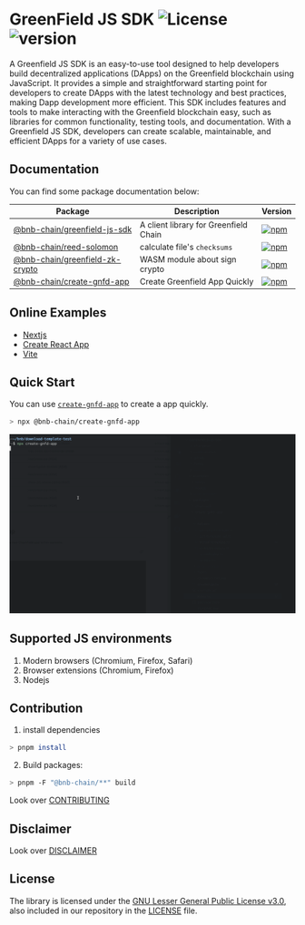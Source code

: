 # GreenField JS SDK ![License](https://img.shields.io/npm/l/%40bnb-chain%2Fgreenfield-js-sdk) ![version](https://img.shields.io/npm/v/%40bnb-chain%2Fgreenfield-js-sdk?color=blue)

A Greenfield JS SDK is an easy-to-use tool designed to help developers build decentralized applications (DApps) on the Greenfield blockchain using JavaScript. It provides a simple and straightforward starting point for developers to create DApps with the latest technology and best practices, making Dapp development more efficient. This SDK includes features and tools to make interacting with the Greenfield blockchain easy, such as libraries for common functionality, testing tools, and documentation. With a Greenfield JS SDK, developers can create scalable, maintainable, and efficient DApps for a variety of use cases.

## Documentation

You can find some package documentation below:

| Package | Description | Version | 
| --- | --- | --- |
| [@bnb-chain/greenfield-js-sdk](./packages/js-sdk/README.md) | A client library for Greenfield Chain | [![npm](https://img.shields.io/npm/v/%40bnb-chain%2Fgreenfield-js-sdk?color=blue)](https://www.npmjs.com/package/@bnb-chain/greenfield-js-sdk) |
| [@bnb-chain/reed-solomon](./packages/reed-solomon/README.md) | calculate file's `checksums` | [![npm](https://img.shields.io/npm/v/%40bnb-chain%2Freed-solomon?color=blue)](https://www.npmjs.com/package/@bnb-chain/reed-solomon) |
| [@bnb-chain/greenfield-zk-crypto](./packages/zk-crypto/README.md) | WASM module about sign crypto | [![npm](https://img.shields.io/npm/v/%40bnb-chain%2Fgreenfield-zk-crypto?color=blue)](https://www.npmjs.com/package/@bnb-chain/greenfield-zk-crypto) |
| [@bnb-chain/create-gnfd-app](./packages/create-gnfd-app/README.md) | Create Greenfield App Quickly | [![npm](https://img.shields.io/npm/v/%40bnb-chain%2Fcreate-gnfd-app?color=blue)](https://www.npmjs.com/package/@bnb-chain/create-gnfd-app) |

## Online Examples

* [Nextjs](https://codesandbox.io/p/github/rrr523/greenfield-nextjs-template/main)
* [Create React App](https://codesandbox.io/p/github/rrr523/greenfield-cra-template/main)
* [Vite](https://codesandbox.io/p/github/rrr523/greenfield-vite-template/main)

## Quick Start

You can use [`create-gnfd-app`](./packages/create-gnfd-app/README.md) to create a app quickly.

```bash
> npx @bnb-chain/create-gnfd-app
```

![](./packages/create-gnfd-app/example.gif)

## Supported JS environments

1. Modern browsers (Chromium, Firefox, Safari)
2. Browser extensions (Chromium, Firefox)
3. Nodejs

## Contribution

1. install dependencies

```bash
> pnpm install
```

2. Build packages:
```bash
> pnpm -F "@bnb-chain/**" build
```

Look over [CONTRIBUTING](./CONTRIBUTING.md)

## Disclaimer

Look over [DISCLAIMER](./DISCLAIMER.md)

## License

The library is licensed under the
[GNU Lesser General Public License v3.0](https://www.gnu.org/licenses/lgpl-3.0.en.html),
also included in our repository in the [LICENSE](./LICENSE) file.
